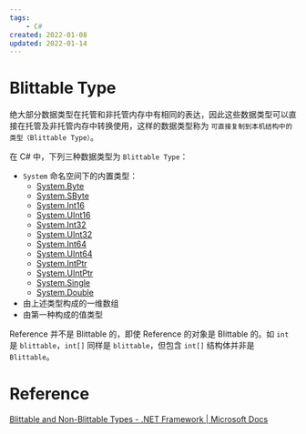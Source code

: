 ```yaml
---
tags:
    - C#
created: 2022-01-08
updated: 2022-01-14
---
```


# Blittable Type

绝大部分数据类型在托管和非托管内存中有相同的表达，因此这些数据类型可以直接在托管及非托管内存中转换使用，这样的数据类型称为 `可直接复制到本机结构中的类型（Blittable Type）`。

在 C# 中，下列三种数据类型为 `Blittable Type`：
- `System` 命名空间下的内置类型：
    -   [System.Byte](https://docs.microsoft.com/en-us/dotnet/api/system.byte)
    -   [System.SByte](https://docs.microsoft.com/en-us/dotnet/api/system.sbyte)
    -   [System.Int16](https://docs.microsoft.com/en-us/dotnet/api/system.int16)
    -   [System.UInt16](https://docs.microsoft.com/en-us/dotnet/api/system.uint16)
    -   [System.Int32](https://docs.microsoft.com/en-us/dotnet/api/system.int32)
    -   [System.UInt32](https://docs.microsoft.com/en-us/dotnet/api/system.uint32)
    -   [System.Int64](https://docs.microsoft.com/en-us/dotnet/api/system.int64)
    -   [System.UInt64](https://docs.microsoft.com/en-us/dotnet/api/system.uint64)
    -   [System.IntPtr](https://docs.microsoft.com/en-us/dotnet/api/system.intptr)
    -   [System.UIntPtr](https://docs.microsoft.com/en-us/dotnet/api/system.uintptr)
    -   [System.Single](https://docs.microsoft.com/en-us/dotnet/api/system.single)
    -   [System.Double](https://docs.microsoft.com/en-us/dotnet/api/system.double)
- 由上述类型构成的一维数组
- 由第一种构成的值类型

Reference 并不是 Blittable 的，即使 Reference 的对象是 Blittable 的。如 `int` 是 `blittable`，`int[]` 同样是 `blittable`，但包含 `int[]` 结构体并非是 `Blittable`。

# Reference

[Blittable and Non-Blittable Types - .NET Framework | Microsoft Docs](https://docs.microsoft.com/en-us/dotnet/framework/interop/blittable-and-non-blittable-types)